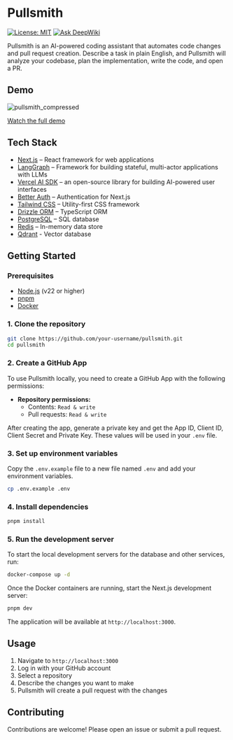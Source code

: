 # Pullsmith

[![License: MIT](https://img.shields.io/badge/License-MIT-yellow.svg)](https://opensource.org/licenses/MIT)
[![Ask DeepWiki](https://deepwiki.com/badge.svg)](https://deepwiki.com/BharathxD/ClaimeAI)

Pullsmith is an AI-powered coding assistant that automates code changes and pull request creation. Describe a task in plain English, and Pullsmith will analyze your codebase, plan the implementation, write the code, and open a PR.

## Demo

![pullsmith_compressed](https://github.com/user-attachments/assets/6abee4d0-70f0-4ed8-940a-5be9f86ba10d)

[Watch the full demo](https://cloud.imbharath.com/pullsmith.mp4)

## Tech Stack

- [Next.js](https://nextjs.org/) – React framework for web applications
- [LangGraph](https://langchain.com/langgraph) – Framework for building stateful, multi-actor applications with LLMs
- [Vercel AI SDK](https://sdk.vercel.ai/) – an open-source library for building AI-powered user interfaces
- [Better Auth](https://better-auth.dev/) – Authentication for Next.js
- [Tailwind CSS](https://tailwindcss.com/) – Utility-first CSS framework
- [Drizzle ORM](https://orm.drizzle.team/) – TypeScript ORM
- [PostgreSQL](https://www.postgresql.org/) – SQL database
- [Redis](https://redis.io/) – In-memory data store
- [Qdrant](httpsd://qdrant.tech/) - Vector database

## Getting Started

### Prerequisites

- [Node.js](https://nodejs.org/en/) (v22 or higher)
- [pnpm](https://pnpm.io/)
- [Docker](https://www.docker.com/)

### 1. Clone the repository

```bash
git clone https://github.com/your-username/pullsmith.git
cd pullsmith
```

### 2. Create a GitHub App

To use Pullsmith locally, you need to create a GitHub App with the following permissions:

- **Repository permissions:**
  - Contents: `Read & write`
  - Pull requests: `Read & write`

After creating the app, generate a private key and get the App ID, Client ID, Client Secret and Private Key. These values will be used in your `.env` file.

### 3. Set up environment variables

Copy the `.env.example` file to a new file named `.env` and add your environment variables.

```bash
cp .env.example .env
```

### 4. Install dependencies

```bash
pnpm install
```

### 5. Run the development server

To start the local development servers for the database and other services, run:

```bash
docker-compose up -d
```

Once the Docker containers are running, start the Next.js development server:

```bash
pnpm dev
```

The application will be available at `http://localhost:3000`.

## Usage

1.  Navigate to `http://localhost:3000`
2.  Log in with your GitHub account
3.  Select a repository
4.  Describe the changes you want to make
5.  Pullsmith will create a pull request with the changes

## Contributing

Contributions are welcome! Please open an issue or submit a pull request.

